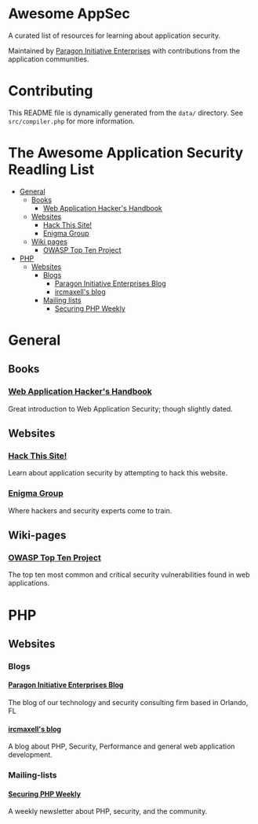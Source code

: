 # Awesome AppSec

A curated list of resources for learning about application security.

Maintained by [Paragon Initiative Enterprises](https://paragonie.com) with
contributions from the application communities.

# Contributing

This README file is dynamically generated from the `data/` directory. 
See `src/compiler.php` for more information.

# The Awesome Application Security Readling List

  * [General](#title.1)
    * [Books](#title.1.1)
      * [Web Application Hacker's Handbook](#title.1.1.1)
    * [Websites](#title.1.2)
      * [Hack This Site!](#title.1.2.1)
      * [Enigma Group](#title.1.2.2)
    * [Wiki pages](#title.1.3)
      * [OWASP Top Ten Project](#title.1.3.1)
  * [PHP](#title.2)
    * [Websites](#title.2.1)
      * [Blogs](#title.2.1.1)
        * [Paragon Initiative Enterprises Blog](#title.2.1.1.1)
        * [ircmaxell's blog](#title.2.1.1.2)
      * [Mailing lists](#title.2.1.2)
        * [Securing PHP Weekly](#title.2.1.2.1)


# General

## Books

### [Web Application Hacker's Handbook](http://mdsec.net/wahh)

Great introduction to Web Application Security; though slightly dated.

## Websites

### [Hack This Site!](http://www.hackthissite.org)

Learn about application security by attempting to hack this website.

### [Enigma Group](http://www.enigmagroup.org)

Where hackers and security experts come to train.

## Wiki-pages

### [OWASP Top Ten Project](https://www.owasp.org/index.php/Category:OWASP_Top_Ten_Project)

The top ten most common and critical security vulnerabilities found in web applications.

# PHP

## Websites

### Blogs

#### [Paragon Initiative Enterprises Blog](https://paragonie.com/blog/)

The blog of our technology and security consulting firm based in Orlando, FL

#### [ircmaxell's blog](http://blog.ircmaxell.com)

A blog about PHP, Security, Performance and general web application development.

### Mailing-lists

#### [Securing PHP Weekly](http://securingphp.com)

A weekly newsletter about PHP, security, and the community.
